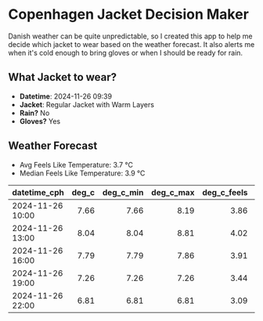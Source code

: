 
# Copenhagen Jacket Decision Maker

Danish weather can be quite unpredictable, so I created this app to help me decide which jacket to wear based on the weather forecast. 
It also alerts me when it's cold enough to bring gloves or when I should be ready for rain.

## What Jacket to wear?

- **Datetime**: 2024-11-26 09:39
- **Jacket**: Regular Jacket with Warm Layers
- **Rain?** No
- **Gloves?** Yes

## Weather Forecast
- Avg Feels Like Temperature: 3.7 °C
- Median Feels Like Temperature: 3.9 °C

| datetime_cph     |   deg_c |   deg_c_min |   deg_c_max |   deg_c_feels | weather   | wind   | rain   |
|:-----------------|--------:|------------:|------------:|--------------:|:----------|:-------|:-------|
| 2024-11-26 10:00 |    7.66 |        7.66 |        8.19 |          3.86 | Clouds    | High   | None   |
| 2024-11-26 13:00 |    8.04 |        8.04 |        8.81 |          4.02 | Clouds    | High   | None   |
| 2024-11-26 16:00 |    7.79 |        7.79 |        7.86 |          3.91 | Clouds    | High   | None   |
| 2024-11-26 19:00 |    7.26 |        7.26 |        7.26 |          3.44 | Clouds    | High   | None   |
| 2024-11-26 22:00 |    6.81 |        6.81 |        6.81 |          3.09 | Clouds    | High   | None   |
        